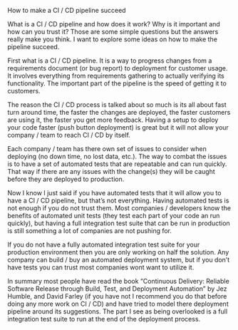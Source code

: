 How to make a CI / CD pipeline succeed


What is a CI / CD pipeline and how does it work? Why is it important and how can you trust it? Those are some simple questions but the answers really make you think. I want to explore some ideas on how to make the pipeline succeed.

First what is a CI / CD pipeline. It is a way to progress changes from a requirements document (or bug report) to deployment for customer usage. It involves everything from requirements gathering to actually verifying its functionality. The important part of the pipeline is the speed of getting it to customers. 

The reason the CI / CD process is talked about so much is its all about fast turn around time, the faster the changes are deployed, the faster customers are using it, the faster you get more feedback. Having a setup to deploy your code faster (push button deployment) is great but it will not allow your company / team to reach CI / CD by itself.

Each company / team has there own set of issues to consider when deploying (no down time, no lost data, etc.). The way to combat the issues is to have a set of automated tests that are repeatable and can run quickly. That way if there are any issues with the change(s) they will be caught before they are deployed to production. 

Now I know I just said if you have automated tests that it will allow you to have a CI / CD pipeline, but that’s not everything. Having automated tests is not enough if you do not trust them. Most companies / developers know the benefits of automated unit tests (they test each part of your code an run quickly), but having a full integration test suite that can be run in production is still something a lot of companies are not pushing for. 

If you do not have a fully automated integration test suite for your production environment then you are only working on half the solution. Any company can build / buy an automated deployment system, but if you don’t have tests you can trust most companies wont want to utilize it. 

In summary most people have read the book “Continuous Delivery: Reliable Software Release through Build, Test, and Deployment Automation” by Jez Humble, and David Farley (if you have not I recommend you do that before doing any more work on CI / CD) and have tried to model there deployment pipeline around its suggestions. The part I see as being overlooked is a full integration test suite to run at the end of the deployment process.

